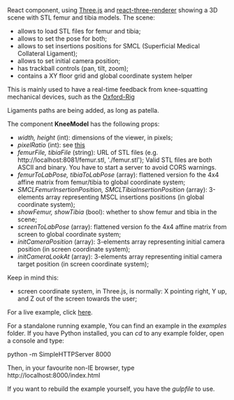 React component, using [Three.js](https://threejs.org/) and
[react-three-renderer](https://github.com/toxicFork/react-three-renderer)
showing a 3D scene with STL femur and tibia models. The scene:

* allows to load STL files for femur and tibia;
* allows to set the pose for both;
* allows to set insertions positions for SMCL (Superficial Medical Collateral Ligament);
* allows to set initial camera position;
* has trackball controls (pan, tilt, zoom);
* contains a XY floor grid and global coordinate system helper

This is mainly used to have a real-time feedback from knee-squatting mechanical
devices, such as the [Oxford-Rig](https://gbiomed.kuleuven.be/english/research/50000640/iort/kneerig.gif/image_view_fullscreen)

Ligaments paths are being added, as long as patella.

The component __KneeModel__ has the following props:

* _width, height_ (int): dimensions of the viewer, in pixels;
* _pixelRatio_ (int): see [this](https://github.com/toxicFork/react-three-renderer/wiki/Entry-Point#pixelratio)
* _femurFile, tibiaFile_ (string): URL of STL files (e.g. http://localhost:8081/femur.stl, './femur.stl');
  Valid STL files are both ASCII and binary. You have to start a server to avoid CORS warnings.
* _femurToLabPose, tibiaToLabPose_ (array): flattened version fo the 4x4 affine matrix from femur/tibia to global coordinate system;
* _SMCLFemurInsertionPosition, SMCLTibiaInsertionPosition_ (array): 3-elements array representing MSCL insertions positions (in global coordinate system);
* _showFemur, showTibia_ (bool): whether to show femur and tibia in the scene;
* _screenToLabPose_ (array): flattened version fo the 4x4 affine matrix from screen to global coordinate system;
* _initCameraPosition_ (array): 3-elements array representing initial camera position (in screen coordinate system);
* _initCameraLookAt_ (array): 3-elements array representing initial camera target position (in screen coordinate system);

Keep in mind this:

- screen coordinate system, in Three.js, is normally:
  X pointing right, Y up, and Z out of the screen towards the user;

For a live example, click [here](https://u0078867.github.io/react-three-kneerig/examples/ex1/).

For a standalone running example, You can find an example in the _examples_
folder. If you have Python installed, you can _cd_ to any example folder, open a
console and type:

python -m SimpleHTTPServer 8000

Then, in your favourite non-IE browser, type http://localhost:8000/index.html

If you want to rebuild the example yourself, you have the _gulpfile_ to use.
